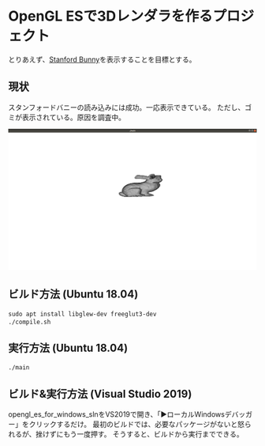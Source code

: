 # OpenGL ESで3Dレンダラを作るプロジェクト

とりあえず、[Stanford Bunny](https://ja.wikipedia.org/wiki/%E3%82%B9%E3%82%BF%E3%83%B3%E3%83%95%E3%82%A9%E3%83%BC%E3%83%89%E3%83%90%E3%83%8B%E3%83%BC)を表示することを目標とする。

## 現状
スタンフォードバニーの読み込みには成功。一応表示できている。
ただし、ゴミが表示されている。原因を調査中。

![result](result.png)

## ビルド方法 (Ubuntu 18.04)
```
sudo apt install libglew-dev freeglut3-dev
./compile.sh
```

## 実行方法 (Ubuntu 18.04)
```
./main
```

## ビルド&実行方法 (Visual Studio 2019)
opengl_es_for_windows_slnをVS2019で開き、「▶ローカルWindowsデバッガー」をクリックするだけ。
最初のビルドでは、必要なパッケージがないと怒られるが、挫けずにもう一度押す。
そうすると、ビルドから実行までできる。